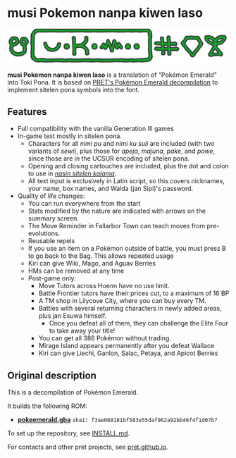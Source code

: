 # musi Pokemon nanpa kiwen laso

![musi Pokemon nanpa kiwen laso](name_in_sitelen_pona.png)

**musi Pokemon nanpa kiwen laso** is a translation of "Pokémon Emerald" into Toki Pona. It is based on [PRET's Pokémon Emerald decompilation](https://github.com/pret/pokeemerald/) to implement sitelen pona symbols into the font.

## Features

- Full compatibility with the vanilla Generation III games
- In-game text mostly in sitelen pona.
    - Characters for all *nimi pu* and *nimi ku suli* are included (with two variants of *sewi*), plus those for *apeja*, *majuna*, *pake*, and *powe*, since those are in the UCSUR encoding of sitelen pona.
    - Opening and closing cartouches are included, plus the dot and colon to use in [*nasin sitelen kalama*](https://sona.pona.la/wiki/nasin_sitelen_kalama).
    - All text input is exclusively in Latin script, so this covers nicknames, your name, box names, and Walda (jan Sipi)'s password.
- Quality of life changes:
    - You can run everywhere from the start
    - Stats modified by the nature are indicated with arrows on the summary screen.
    - The Move Reminder in Fallarbor Town can teach moves from pre-evolutions.
    - Reusable repels
    - If you use an item on a Pokémon outside of battle, you must press B to go back to the Bag. This allows repeated usage
    - Kiri can give Wiki, Mago, and Aguav Berries
    - HMs can be removed at any time
    - Post-game only:
        - Move Tutors across Hoenn have no use limit.
        - Battle Frontier tutors have their prices cut, to a maximum of 16 BP
        - A TM shop in Lilycove City, where you can buy every TM.
        - Battles with several returning characters in newly added areas, plus jan Esuwa himself.
            - Once you defeat all of them, they can challenge the Elite Four to take away your title!
        - You can get all 386 Pokémon without trading.
        - Mirage Island appears permanently after you defeat Wallace
        - Kiri can give Liechi, Ganlon, Salac, Petaya, and Apicot Berries

## Original description

This is a decompilation of Pokémon Emerald.

It builds the following ROM:

* [**pokeemerald.gba**](https://datomatic.no-intro.org/index.php?page=show_record&s=23&n=1961) `sha1: f3ae088181bf583e55daf962a92bb46f4f1d07b7`

To set up the repository, see [INSTALL.md](INSTALL.md).

For contacts and other pret projects, see [pret.github.io](https://pret.github.io/).
